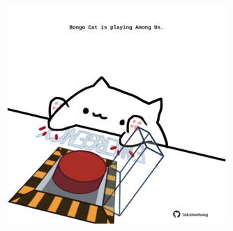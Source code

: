 <!-- built at 12/02/2025, 21:00:37 UTC -->
<p align="center">
  <img width="500" height="500" src="./ReadmeImage.svg">
</p>
